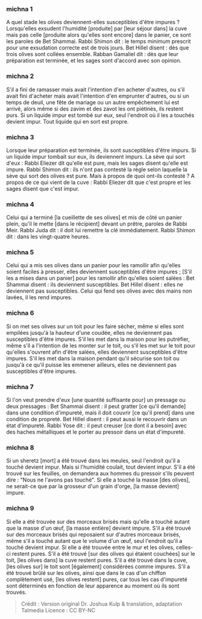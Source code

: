 
### michna 1
A quel stade les olives deviennent-elles susceptibles d'être impures ? Lorsqu'elles exsudent l'humidité [produite] par [leur séjour dans] la cuve mais pas celle [produite alors qu'elles sont encore] dans le panier, ce sont les paroles de Bet Shammai. Rabbi Shimon dit : le temps minimum prescrit pour une exsudation correcte est de trois jours. Bet Hillel disent : dès que trois olives sont collées ensemble. Rabban Gamaliel dit : dès que leur préparation est terminée, et les sages sont d'accord avec son opinion.

### michna 2
S'il a fini de ramasser mais avait l'intention d'en acheter d'autres, ou s'il avait fini d'acheter mais avait l'intention d'en emprunter d'autres, ou si un temps de deuil, une fête de mariage ou un autre empêchement lui est arrivé, alors même si des zavim et des zavot les ont piétinés, ils restent purs. Si un liquide impur est tombé sur eux, seul l'endroit où il les a touchés devient impur. Tout liquide qui en sort est propre.

### michna 3
Lorsque leur préparation est terminée, ils sont susceptibles d'être impurs. Si un liquide impur tombait sur eux, ils deviennent impurs. La sève qui sort d'eux : Rabbi Eliezer dit qu'elle est pure, mais les sages disent qu'elle est impure. Rabbi Shimon dit : ils n'ont pas contesté la règle selon laquelle la sève qui sort des olives est pure. Mais à propos de quoi ont-ils contesté ? A propos de ce qui vient de la cuve : Rabbi Eliezer dit que c'est propre et les sages disent que c'est impur.

### michna 4
Celui qui a terminé [la cueillette de ses olives] et mis de côté un panier plein, qu'il le mette [dans le récipient] devant un prêtre, paroles de Rabbi Meir. Rabbi Juda dit : il doit lui remettre la clé immédiatement. Rabbi Shimon dit : dans les vingt-quatre heures.

### michna 5
Celui qui a mis ses olives dans un panier pour les ramollir afin qu'elles soient faciles à presser, elles deviennent susceptibles d'être impures ; [S'il les a mises dans un panier] pour les ramollir afin qu'elles soient salées : Bet Shammai disent : ils deviennent susceptibles. Bet Hillel disent : elles ne deviennent pas susceptibles. Celui qui fend ses olives avec des mains non lavées, il les rend impures.

### michna 6
Si on met ses olives sur un toit pour les faire sécher, même si elles sont empilées jusqu'à la hauteur d'une coudée, elles ne deviennent pas susceptibles d'être impures. S'il les met dans la maison pour les putréfier, même s'il a l'intention de les monter sur le toit, ou s'il les met sur le toit pour qu'elles s'ouvrent afin d'être salées, elles deviennent susceptibles d'être impures. S'il les met dans la maison pendant qu'il sécurise son toit ou jusqu'à ce qu'il puisse les emmener ailleurs, elles ne deviennent pas susceptibles d'être impures.

### michna 7
Si l'on veut prendre d'eux [une quantité suffisante pour] un pressage ou deux pressages : Bet Shammai disent : il peut gratter [ce qu'il demande] dans une condition d'impureté, mais il doit couvrir [ce qu'il prend] dans une condition de propreté. Bet Hillel disent : il peut aussi le recouvrir dans un état d'impureté. Rabbi Yose dit : il peut creuser [ce dont il a besoin] avec des haches métalliques et le porter au pressoir dans un état d'impureté.

### michna 8
Si un sheretz [mort] a été trouvé dans les meules, seul l'endroit qu'il a touché devient impur. Mais si l'humidité coulait, tout devient impur. S'il a été trouvé sur les feuilles, on demandera aux hommes du pressoir s'ils peuvent dire : "Nous ne l'avons pas touché". Si elle a touché la masse [des olives], ne serait-ce que par la grosseur d'un grain d'orge, [la masse devient] impure.

### michna 9
Si elle a été trouvée sur des morceaux brisés mais qu'elle a touché autant que la masse d'un œuf, [la masse entière] devient impure. S'il a été trouvé sur des morceaux brisés qui reposaient sur d'autres morceaux brisés, même s'il a touché autant que le volume d'un œuf, seul l'endroit qu'il a touché devient impur. Si elle a été trouvée entre le mur et les olives, celles-ci restent pures. S'il a été trouvé [sur des olives qui étaient couchées] sur le toit, [les olives dans] la cuve restent pures. S'il a été trouvé dans la cuve, [les olives sur] le toit sont [également] considérées comme impures. S'il a été trouvé brûlé sur les olives, ainsi que dans le cas d'un chiffon complètement usé, [les olives restent] pures, car tous les cas d'impureté sont déterminés en fonction de leur apparence au moment où ils sont trouvés.

>Crédit : Version original Dr. Joshua Kulp & translation, adaptation Talmedia
>Licence : CC BY-NC